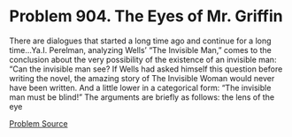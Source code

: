 # Problem 904. The Eyes of Mr. Griffin 

There are dialogues that started a long time ago and continue for a long time...Ya.I. Perelman, analyzing Wells’ “The Invisible Man,” comes to the conclusion about the very possibility of the existence of an invisible man: “Can the invisible man see? If Wells had asked himself this question before writing the novel, the amazing story of The Invisible Woman would never have been written. And a little lower in a categorical form: “The invisible man must be blind!” The arguments are briefly as follows: the lens of the eye

[Problem Source](https://www.trizland.ru/tasks/1604/)